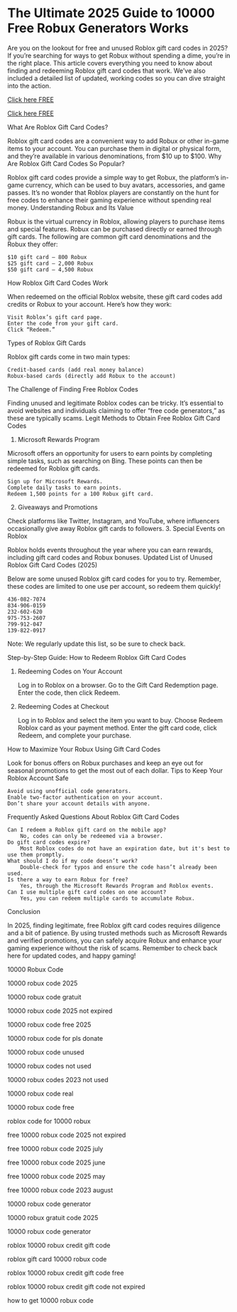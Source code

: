 # The Ultimate 2025 Guide to 10000 Free Robux Generators Works

Are you on the lookout for free and unused Roblox gift card codes in 2025? If you’re searching for ways to get Robux without spending a dime, you’re in the right place. This article covers everything you need to know about finding and redeeming Roblox gift card codes that work. We’ve also included a detailed list of updated, working codes so you can dive straight into the action.

[Click here FREE](https://lookerstudio.google.com/s/s7cC4j0Fo4w)

[Click here FREE](https://lookerstudio.google.com/s/s7cC4j0Fo4w)



What Are Roblox Gift Card Codes?

Roblox gift card codes are a convenient way to add Robux or other in-game items to your account. You can purchase them in digital or physical form, and they’re available in various denominations, from $10 up to $100.
Why Are Roblox Gift Card Codes So Popular?

Roblox gift card codes provide a simple way to get Robux, the platform’s in-game currency, which can be used to buy avatars, accessories, and game passes. It’s no wonder that Roblox players are constantly on the hunt for free codes to enhance their gaming experience without spending real money.
Understanding Robux and Its Value

Robux is the virtual currency in Roblox, allowing players to purchase items and special features. Robux can be purchased directly or earned through gift cards. The following are common gift card denominations and the Robux they offer:

    $10 gift card – 800 Robux
    $25 gift card – 2,000 Robux
    $50 gift card – 4,500 Robux 

How Roblox Gift Card Codes Work

When redeemed on the official Roblox website, these gift card codes add credits or Robux to your account. Here’s how they work:

    Visit Roblox’s gift card page.
    Enter the code from your gift card.
    Click “Redeem.” 

Types of Roblox Gift Cards

Roblox gift cards come in two main types:

    Credit-based cards (add real money balance)
    Robux-based cards (directly add Robux to the account) 

The Challenge of Finding Free Roblox Codes

Finding unused and legitimate Roblox codes can be tricky. It’s essential to avoid websites and individuals claiming to offer “free code generators,” as these are typically scams.
Legit Methods to Obtain Free Roblox Gift Card Codes
1. Microsoft Rewards Program

Microsoft offers an opportunity for users to earn points by completing simple tasks, such as searching on Bing. These points can then be redeemed for Roblox gift cards.

    Sign up for Microsoft Rewards.
    Complete daily tasks to earn points.
    Redeem 1,500 points for a 100 Robux gift card. 

2. Giveaways and Promotions

Check platforms like Twitter, Instagram, and YouTube, where influencers occasionally give away Roblox gift cards to followers.
3. Special Events on Roblox

Roblox holds events throughout the year where you can earn rewards, including gift card codes and Robux bonuses.
Updated List of Unused Roblox Gift Card Codes (2025)

Below are some unused Roblox gift card codes for you to try. Remember, these codes are limited to one use per account, so redeem them quickly!

    436-082-7074
    834-906-0159
    232-602-620
    975-753-2607
    799-912-047
    139-822-0917

Note: We regularly update this list, so be sure to check back. 

Step-by-Step Guide: How to Redeem Roblox Gift Card Codes
1. Redeeming Codes on Your Account

    Log in to Roblox on a browser.
    Go to the Gift Card Redemption page.
    Enter the code, then click Redeem. 

2. Redeeming Codes at Checkout

    Log in to Roblox and select the item you want to buy.
    Choose Redeem Roblox card as your payment method.
    Enter the gift card code, click Redeem, and complete your purchase. 

How to Maximize Your Robux Using Gift Card Codes

Look for bonus offers on Robux purchases and keep an eye out for seasonal promotions to get the most out of each dollar.
Tips to Keep Your Roblox Account Safe

    Avoid using unofficial code generators.
    Enable two-factor authentication on your account.
    Don’t share your account details with anyone. 

Frequently Asked Questions About Roblox Gift Card Codes

    Can I redeem a Roblox gift card on the mobile app?
        No, codes can only be redeemed via a browser. 
    Do gift card codes expire?
        Most Roblox codes do not have an expiration date, but it's best to use them promptly. 
    What should I do if my code doesn’t work?
        Double-check for typos and ensure the code hasn’t already been used. 
    Is there a way to earn Robux for free?
        Yes, through the Microsoft Rewards Program and Roblox events. 
    Can I use multiple gift card codes on one account?
        Yes, you can redeem multiple cards to accumulate Robux. 

Conclusion

In 2025, finding legitimate, free Roblox gift card codes requires diligence and a bit of patience. By using trusted methods such as Microsoft Rewards and verified promotions, you can safely acquire Robux and enhance your gaming experience without the risk of scams. Remember to check back here for updated codes, and happy gaming!

10000 Robux Code

10000 robux code 2025

10000 robux code gratuit

10000 robux code 2025 not expired

10000 robux code free 2025

10000 robux code for pls donate

10000 robux code unused

10000 robux codes not used

10000 robux codes 2023 not used

10000 robux code real

10000 robux code free

roblox code for 10000 robux

free 10000 robux code 2025 not expired

free 10000 robux code 2025 july

free 10000 robux code 2025 june

free 10000 robux code 2025 may

free 10000 robux code 2023 august

10000 robux code generator

10000 robux gratuit code 2025

10000 robux code generator 

roblox 10000 robux credit gift code

roblox gift card 10000 robux code

roblox 10000 robux credit gift code free

roblox 10000 robux credit gift code not expired

how to get 10000 robux code 
